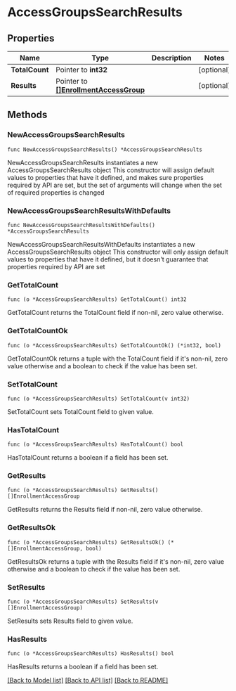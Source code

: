 # AccessGroupsSearchResults

## Properties

Name | Type | Description | Notes
------------ | ------------- | ------------- | -------------
**TotalCount** | Pointer to **int32** |  | [optional] 
**Results** | Pointer to [**[]EnrollmentAccessGroup**](EnrollmentAccessGroup.md) |  | [optional] 

## Methods

### NewAccessGroupsSearchResults

`func NewAccessGroupsSearchResults() *AccessGroupsSearchResults`

NewAccessGroupsSearchResults instantiates a new AccessGroupsSearchResults object
This constructor will assign default values to properties that have it defined,
and makes sure properties required by API are set, but the set of arguments
will change when the set of required properties is changed

### NewAccessGroupsSearchResultsWithDefaults

`func NewAccessGroupsSearchResultsWithDefaults() *AccessGroupsSearchResults`

NewAccessGroupsSearchResultsWithDefaults instantiates a new AccessGroupsSearchResults object
This constructor will only assign default values to properties that have it defined,
but it doesn't guarantee that properties required by API are set

### GetTotalCount

`func (o *AccessGroupsSearchResults) GetTotalCount() int32`

GetTotalCount returns the TotalCount field if non-nil, zero value otherwise.

### GetTotalCountOk

`func (o *AccessGroupsSearchResults) GetTotalCountOk() (*int32, bool)`

GetTotalCountOk returns a tuple with the TotalCount field if it's non-nil, zero value otherwise
and a boolean to check if the value has been set.

### SetTotalCount

`func (o *AccessGroupsSearchResults) SetTotalCount(v int32)`

SetTotalCount sets TotalCount field to given value.

### HasTotalCount

`func (o *AccessGroupsSearchResults) HasTotalCount() bool`

HasTotalCount returns a boolean if a field has been set.

### GetResults

`func (o *AccessGroupsSearchResults) GetResults() []EnrollmentAccessGroup`

GetResults returns the Results field if non-nil, zero value otherwise.

### GetResultsOk

`func (o *AccessGroupsSearchResults) GetResultsOk() (*[]EnrollmentAccessGroup, bool)`

GetResultsOk returns a tuple with the Results field if it's non-nil, zero value otherwise
and a boolean to check if the value has been set.

### SetResults

`func (o *AccessGroupsSearchResults) SetResults(v []EnrollmentAccessGroup)`

SetResults sets Results field to given value.

### HasResults

`func (o *AccessGroupsSearchResults) HasResults() bool`

HasResults returns a boolean if a field has been set.


[[Back to Model list]](../README.md#documentation-for-models) [[Back to API list]](../README.md#documentation-for-api-endpoints) [[Back to README]](../README.md)



